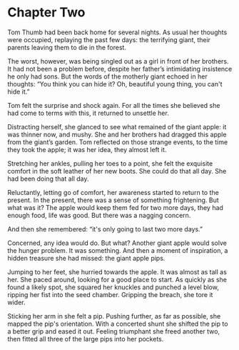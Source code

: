 # Chapter Two

Tom Thumb had been back home for several nights. As usual her thoughts were occupied, replaying the past few days: the terrifying giant, their parents leaving them to die in the forest.

The worst, however, was being singled out as a girl in front of her brothers. It had not been a problem before, despite her father’s intimidating insistence he only had sons. But the words of the motherly giant echoed in her thoughts: “You think you can hide it? Oh, beautiful young thing, you can't hide it.”

Tom felt the surprise and shock again. For all the times she believed she had come to terms with this, it returned to unsettle her.

Distracting herself, she glanced to see what remained of the giant apple: it was thinner now, and mushy. She and her brothers had dragged this apple from the giant’s garden. Tom reflected on those strange events, to the time they took the apple; it was her idea, they almost left it.

Stretching her ankles, pulling her toes to a point, she felt the exquisite comfort in the soft leather of her new boots. She could do that all day. She had been doing that all day.

Reluctantly, letting go of comfort, her awareness started to return to the present. In the present, there was a sense of something frightening. But what was it? The apple would keep them fed for two more days, they had enough food, life was good. But there was a nagging concern. 

And then she remembered: “it's only going to last two more days.”

Concerned, any idea would do. But what? Another giant apple would solve the hunger problem. It was something. And then a moment of inspiration, a hidden treasure she had missed: the giant apple pips.

Jumping to her feet, she hurried towards the apple. It was almost as tall as her. She paced around, looking for a good place to start. As quickly as she found a likely spot, she squared her knuckles and punched a level blow, ripping her fist into the seed chamber. Gripping the breach, she tore it wider.

Sticking her arm in she felt a pip. Pushing further, as far as possible, she mapped the pip's orientation. With a concerted shunt she shifted the pip to a better grip and eased it out. Feeling triumphant she freed another two, then fitted all three of the large pips into her pockets.
